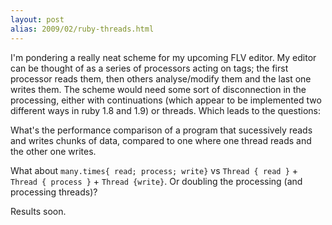 ```yaml
---
layout: post
alias: 2009/02/ruby-threads.html
---
```


I'm pondering a really neat scheme for my upcoming FLV editor. My editor can be thought of as a series of processors acting on tags; the first processor reads them, then others analyse/modify them and the last one writes them. The scheme would need some sort of disconnection in the processing, either with continuations (which appear to be implemented two different ways in ruby 1.8 and 1.9) or threads. Which leads to the questions:

What's the performance comparison of a program that sucessively reads and writes chunks of data, compared to one where one thread reads and the other one writes.

What about `many.times{ read; process; write}` vs `Thread { read }` + `Thread { process }` + `Thread {write}`. Or doubling the processing (and processing threads)?

Results soon.

